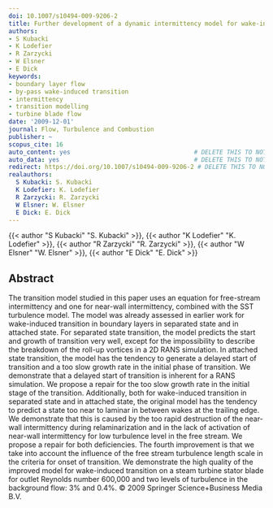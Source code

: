 ```yaml
---
doi: 10.1007/s10494-009-9206-2
title: Further development of a dynamic intermittency model for wake-induced transition
authors:
- S Kubacki
- K Lodefier
- R Zarzycki
- W Elsner
- E Dick
keywords:
- boundary layer flow
- by-pass wake-induced transition
- intermittency
- transition modelling
- turbine blade flow
date: '2009-12-01'
journal: Flow, Turbulence and Combustion
publisher: ~
scopus_cite: 16
auto_content: yes                                  # DELETE THIS TO NOT AUTO GENERATE CONTENT
auto_data: yes                                     # DELETE THIS TO NOT AUTO GENERATE METADATA
redirect: https://doi.org/10.1007/s10494-009-9206-2 # DELETE THIS TO NOT REDIRECT
realauthors:
  S Kubacki: S. Kubacki
  K Lodefier: K. Lodefier
  R Zarzycki: R. Zarzycki
  W Elsner: W. Elsner
  E Dick: E. Dick
---
```

{{< author "S Kubacki" "S. Kubacki" >}}, {{< author "K Lodefier" "K. Lodefier" >}}, {{< author "R Zarzycki" "R. Zarzycki" >}}, {{< author "W Elsner" "W. Elsner" >}}, {{< author "E Dick" "E. Dick" >}}

## Abstract
The transition model studied in this paper uses an equation for free-stream intermittency and one for near-wall intermittency, combined with the SST turbulence model. The model was already assessed in earlier work for wake-induced transition in boundary layers in separated state and in attached state. For separated state transition, the model predicts the start and growth of transition very well, except for the impossibility to describe the breakdown of the roll-up vortices in a 2D RANS simulation. In attached state transition, the model has the tendency to generate a delayed start of transition and a too slow growth rate in the initial phase of transition. We demonstrate that a delayed start of transition is inherent for a RANS simulation. We propose a repair for the too slow growth rate in the initial stage of the transition. Additionally, both for wake-induced transition in separated state and in attached state, the original model has the tendency to predict a state too near to laminar in between wakes at the trailing edge. We demonstrate that this is caused by the too rapid destruction of the near-wall intermittency during relaminarization and in the lack of activation of near-wall intermittency for low turbulence level in the free stream. We propose a repair for both deficiencies. The fourth improvement is that we take into account the influence of the free stream turbulence length scale in the criteria for onset of transition. We demonstrate the high quality of the improved model for wake-induced transition on a steam turbine stator blade for outlet Reynolds number 600,000 and two levels of turbulence in the background flow: 3% and 0.4%. © 2009 Springer Science+Business Media B.V.
